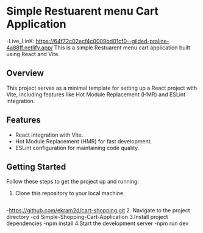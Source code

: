 # Simple Restuarent menu Cart Application
-Live_LinK: https://64f72c02ecf4c0009bd01cf0--gilded-praline-4a88ff.netlify.app/
This is a simple Restuarent menu cart application built using React and Vite.

## Overview

This project serves as a minimal template for setting up a React project with Vite, including features like Hot Module Replacement (HMR) and ESLint integration.

## Features

- React integration with Vite.
- Hot Module Replacement (HMR) for fast development.
- ESLint configuration for maintaining code quality.

## Getting Started

Follow these steps to get the project up and running:

1. Clone this repository to your local machine.

   ```shell
-https://github.com/ekram2d/cart-shopping.git
2. Navigate to the project directory
-cd Simple-Shopping-Cart-Application
3.Install project dependencies
-npm install
4.Start the development server
-npm run dev



